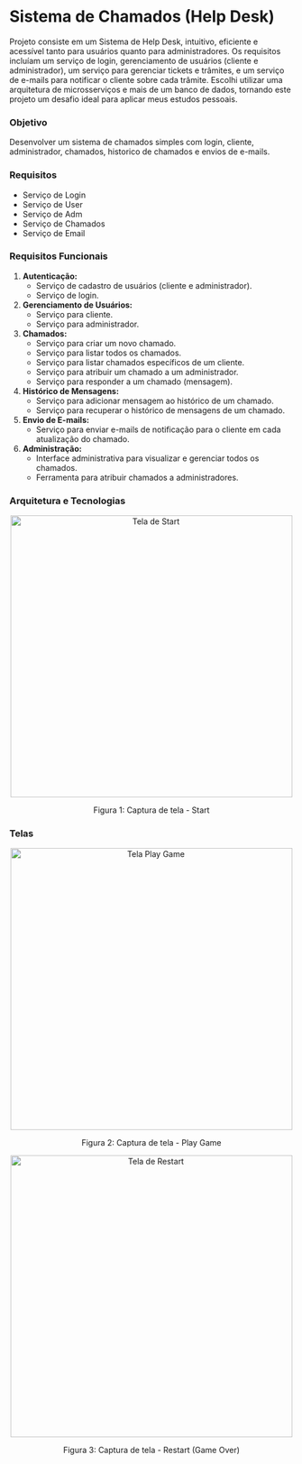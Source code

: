 # Sistema de Chamados (Help Desk)

Projeto consiste em um Sistema de Help Desk, intuitivo, eficiente e acessível tanto para usuários quanto para administradores. Os requisitos incluíam um serviço de login, gerenciamento de usuários (cliente e administrador), um serviço para gerenciar tickets e trâmites, e um serviço de e-mails para notificar o cliente sobre cada trâmite. Escolhi utilizar uma arquitetura de microsserviços e mais de um banco de dados, tornando este projeto um desafio ideal para aplicar meus estudos pessoais.

### Objetivo

Desenvolver um sistema de chamados simples com login, cliente, administrador,  chamados, historico de chamados e envios de e-mails.

### **Requisitos**

- Serviço de Login
- Serviço de User
- Serviço de Adm
- Serviço de Chamados
- Serviço de Email

### **Requisitos Funcionais**

1. **Autenticação:**
    - Serviço de cadastro de usuários (cliente e administrador).
    - Serviço de login.
2. **Gerenciamento de Usuários:**
    - Serviço para cliente.
    - Serviço para administrador.
3. **Chamados:**
    - Serviço para criar um novo chamado.
    - Serviço para listar todos os chamados.
    - Serviço para listar chamados específicos de um cliente.
    - Serviço para atribuir um chamado a um administrador.
    - Serviço para responder a um chamado (mensagem).
4. **Histórico de Mensagens:**
    - Serviço para adicionar mensagem ao histórico de um chamado.
    - Serviço para recuperar o histórico de mensagens de um chamado.
5. **Envio de E-mails:**
    - Serviço para enviar e-mails de notificação para o cliente em cada atualização do chamado.
6. **Administração:**
    - Interface administrativa para visualizar e gerenciar todos os chamados.
    - Ferramenta para atribuir chamados a administradores.
      
### Arquitetura e Tecnologias
<p align="center">
  <img src="./imgs/Captura1.png" width="500px" alt="Tela de Start">
  <p align="center">Figura 1: Captura de tela - Start</p>
</p>

### Telas
<p align="center">
  <img src="./imgs/Captura2.png" width="500px" alt="Tela Play Game">
  <p align="center">Figura 2: Captura de tela - Play Game</p>
</p>
<p align="center">
  <img src="./imgs/Captura3.png" width="500px" alt="Tela de Restart">
  <p align="center">Figura 3: Captura de tela - Restart (Game Over)</p>
</p>

